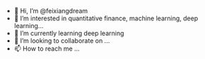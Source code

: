 - 👋 Hi, I’m @feixiangdream
- 👀 I’m interested in quantitative finance, machine learning, deep learning...
- 🌱 I’m currently learning deep learning
- 💞️ I’m looking to collaborate on ...
- 📫 How to reach me ...

<!---
feixiangdream/feixiangdream is a ✨ special ✨ repository because its `README.md` (this file) appears on your GitHub profile.
You can click the Preview link to take a look at your changes.
--->
